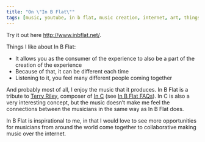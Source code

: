 ```yaml
---
title: "On \"In B Flat\""
tags: [music, youtube, in b flat, music creation, internet, art, things i like, terry riley]
---
```


Try it out here <http://www.inbflat.net/>.

Things I like about In B Flat:

- It allows you as the consumer of the experience to also be a part of the creation of the experience
- Because of that, it can be different each time
- Listening to it, you feel many different people coming together

And probably most of all, I enjoy the music that it produces. In B Flat is a tribute to [Terry Riley](http://en.wikipedia.org/wiki/Terry_Riley), composer of [In C](http://en.wikipedia.org/wiki/In_C) (see [In B Flat FAQs](http://www.inbflat.net/faq.html)). In C is also a very interesting concept, but the music doesn’t make me feel the connections between the musicians in the same way as In B Flat does. 

In B Flat is inspirational to me, in that I would love to see more opportunities for musicians from around the world come together to collaborative making music over the internet.